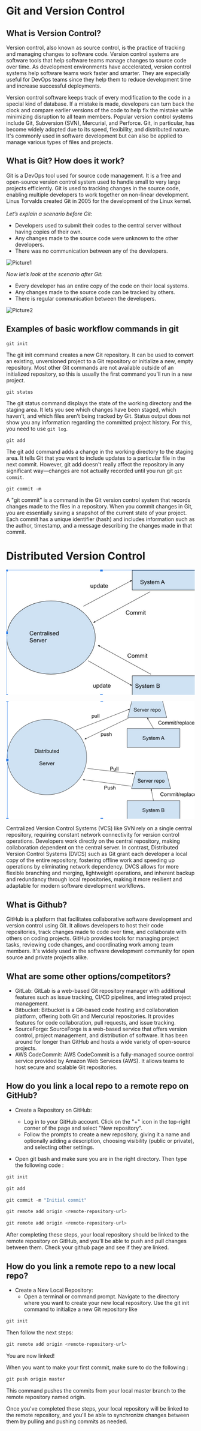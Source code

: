 # Git and Version Control

## What is Version Control?

Version control, also known as source control, is the practice of tracking and managing changes to software code. 
Version control systems are software tools that help software teams manage changes to source code over time. 
As development environments have accelerated, version control systems help software teams work faster and smarter. 
They are especially useful for DevOps teams since they help them to reduce development time and increase successful deployments.

Version control software keeps track of every modification to the code in a special kind of database. 
If a mistake is made, developers can turn back the clock and compare earlier versions of the code to help fix the mistake 
while minimizing disruption to all team members. 
Popular version control systems include Git, Subversion (SVN), Mercurial, and Perforce. 
Git, in particular, has become widely adopted due to its speed, flexibility, and distributed nature. 
It's commonly used in software development but can also be applied to manage various types of files and projects.


## What is Git? How does it work?

Git is a DevOps tool used for source code management.
It is a free and open-source version control system used to handle small to very large projects efficiently. 
Git is used to tracking changes in the source code, enabling multiple developers to work together on non-linear development. 
Linus Torvalds created Git in 2005 for the development of the Linux kernel.<br><br>
*Let’s explain a scenario before Git:*

* Developers used to submit their codes to the central server without having copies of their own.
* Any changes made to the source code were unknown to the other developers.
* There was no communication between any of the developers.

![Picture1](https://www.simplilearn.com/ice9/free_resources_article_thumb/business.JPG)

*Now let’s look at the scenario after Git:*
* Every developer has an entire copy of the code on their local systems.
* Any changes made to the source code can be tracked by others.
* There is regular communication between the developers.

![Picture2](https://www.simplilearn.com/ice9/free_resources_article_thumb/business-org.JPG)

## Examples of basic workflow commands in git

````
git init
````
The git init command creates a new Git repository. 
It can be used to convert an existing, unversioned project to a Git repository or initialize a new, empty repository.
Most other Git commands are not available outside of an initialized repository, 
so this is usually the first command you'll run in a new project.
````
git status
````
The git status command displays the state of the working directory and the staging area. 
It lets you see which changes have been staged, which haven’t, and which files aren’t being tracked by Git. 
Status output does not show you any information regarding the committed project history.
For this, you need to use ```git log```.
````
git add
````
The git add command adds a change in the working directory to the staging area. 
It tells Git that you want to include updates to a particular file in the next commit.
However, git add doesn't really affect the repository
in any significant way—changes are not actually recorded until you run git ```git commit```.
````![Screenshot 2024-04-12 150007.png](..%2F..%2FScreenshot%202024-04-12%20150007.png)
git commit -m
````
A "git commit" is a command in the Git version control system that records changes made to the files in a repository. 
When you commit changes in Git, you are essentially saving a snapshot of the current state of your project.
Each commit has a unique identifier (hash) and includes information such as the author, timestamp, and a message describing the changes made in that commit.

# Distributed Version Control

![joe](pic.jpg)

![Alt Text](pic2.png)


Centralized Version Control Systems (VCS) like SVN rely on a single central repository, 
requiring constant network connectivity for version control operations. 
Developers work directly on the central repository, making collaboration dependent on the
central server. In contrast, Distributed Version Control Systems (DVCS) such as Git grant each
developer a local copy of the entire repository, 
fostering offline work and speeding up operations by eliminating network dependency.
DVCS allows for more flexible branching and merging, lightweight operations, and inherent 
backup and redundancy through local repositories, making it more resilient and adaptable for 
modern software development workflows.



## What is Github?


GitHub is a platform that facilitates collaborative software development and version control using Git. 
It allows developers to host their code repositories, track changes made to code over time,
and collaborate with others on coding projects. GitHub provides tools for managing project tasks, 
reviewing code changes, and coordinating work among team members. It's widely used in the software development 
community for open source and private projects alike.

## What are some other options/competitors?

* GitLab: GitLab is a web-based Git repository manager with additional features such as issue tracking, CI/CD pipelines, and integrated project management.
* Bitbucket: Bitbucket is a Git-based code hosting and collaboration platform, offering both Git and Mercurial repositories. It provides features for code collaboration, pull requests, and issue tracking.
* SourceForge: SourceForge is a web-based service that offers version control, project management, and distribution of software. It has been around for longer than GitHub and hosts a wide variety of open-source projects.
* AWS CodeCommit: AWS CodeCommit is a fully-managed source control service provided by Amazon Web Services (AWS). It allows teams to host secure and scalable Git repositories.

## How do you link a local repo to a remote repo on GitHub?
* Create a Repository on GitHub: 
  *  Log in to your GitHub account.
Click on the "+" icon in the top-right corner of the page and select "New repository".<br>
  * Follow the prompts to create a new repository, giving it a name and optionally adding a description, choosing visibility (public or private), and selecting other settings.


* Open git bash and make sure you are in the right directory. Then type the following code :
````python 
git init
````

````python 
git add
````

````python 
git commit -m "Initial commit"
````

````python
git remote add origin <remote-repository-url>
````

````python
git remote add origin <remote-repository-url>
````

After completing these steps, 
your local repository should be linked to the remote repository on GitHub, 
and you'll be able to push and pull changes between them.
Check your github page and see if they are linked.


## How do you link a remote repo to a new local repo?

* Create a New Local Repository:
  * Open a terminal or command prompt.
Navigate to the directory where you want to create your new local repository.
Use the git init command to initialize a new Git repository like 
````python
git init
````

Then follow the next steps: 

````python
git remote add origin <remote-repository-url>
````

You are now linked!

When you want to make your first commit, make sure to do the following : 
````python
git push origin master
````
This command pushes the commits from your local master branch to the remote repository named origin.

Once you've completed these steps, your local repository will be linked to the remote repository, 
and you'll be able to synchronize changes between them by pulling and pushing commits as needed.